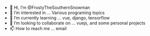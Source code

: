 - 👋 Hi, I’m @FrostyTheSouthernSnowman
- 👀 I’m interested in ... Various programing topics
- 🌱 I’m currently learning ... vue, django, tensorflow
- 💞️ I’m looking to collaborate on ... vuejs, and some personal projects
- 📫 How to reach me ... email

<!---
FrostyTheSouthernSnowman/FrostyTheSouthernSnowman is a ✨ special ✨ repository because its `README.md` (this file) appears on your GitHub profile.
You can click the Preview link to take a look at your changes.
--->
